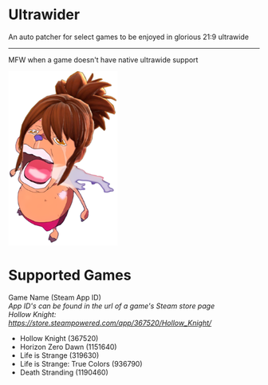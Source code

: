 # Ultrawider
 An auto patcher for select games to be enjoyed in glorious 21:9 ultrawide
<br/><hr/>
MFW when a game doesn't have native ultrawide support


![alt text](https://github.com/gdiazbanuelos/ultrawider/blob/main/marthi.png?raw=true)


# Supported Games
Game Name (Steam App ID)
<br/>*App ID's can be found in the url of a game's Steam store page*
<br/> *Hollow Knight: https://store.steampowered.com/app/367520/Hollow_Knight/*
- Hollow Knight (367520)
- Horizon Zero Dawn (1151640)
- Life is Strange (319630)
- Life is Strange: True Colors (936790)
- Death Stranding (1190460)
